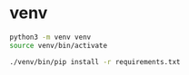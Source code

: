 # venv

```sh
python3 -m venv venv
source venv/bin/activate

./venv/bin/pip install -r requirements.txt
```
